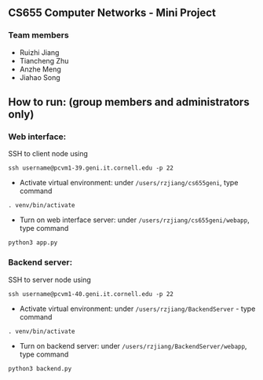 ## CS655 Computer Networks - Mini Project
### Team members 
* Ruizhi Jiang
* Tiancheng Zhu
* Anzhe Meng
* Jiahao Song

## How to run: (group members and administrators only)

### Web interface:

SSH to client node using 
```
ssh username@pcvm1-39.geni.it.cornell.edu -p 22
```

- Activate virtual environment: under `/users/rzjiang/cs655geni`, type command 

```
. venv/bin/activate
```

- Turn on web interface server: under `/users/rzjiang/cs655geni/webapp`, type command

```
python3 app.py
```

### Backend server:

SSH to server node using

```
ssh username@pcvm1-40.geni.it.cornell.edu -p 22
```

- Activate virtual environment: under `/users/rzjiang/BackendServer` - type command

```
. venv/bin/activate
```

- Turn on backend server: under `/users/rzjiang/BackendServer/webapp`, type command 

```
python3 backend.py
```
